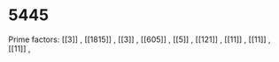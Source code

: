 # 5445

Prime factors: [[3]] , [[1815]] , [[3]] , [[605]] , [[5]] , [[121]] , [[11]] , [[11]] , [[11]] , 